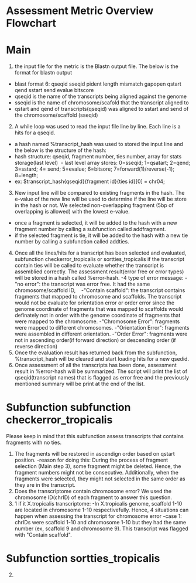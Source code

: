 # Assessment Metric Overview Flowchart

# Main 
1. the input file for the metric is the Blastn output file. The below is the format for blastn output 
  - blast format 6: qseqid sseqid pident length mismatch gapopen qstart qend sstart send evalue bitscore
  - qseqid is the name of the transcripts being aligned against the genome
  - sseqid is the name of chromosome/scafold that the transcript aligned to
  - qstart and qend of transcripts(qseqid) was aligned to sstart and send of the chromosome/scaffold (sseqid) 
2. A while loop was used to read the input file line by line. Each line is a hits for a qseqid. 
  - a hash named %transcript_hash was used to stored the input line and the below is the structure of the hash:
  - hash structure: qseqid, fragment number, ties number, array for stats storage(last level)
  - last level array stores: 0=sseqid; 1=qsatart; 2=qend; 3=sstard; 4= send; 5=evalue; 6=bitsore; 7=forward(1)/reverse(-1); 8=length;
  - ex: $transcript_hash{qseqid}{fragment id}{ties id}[0] = chr04;
3. New input line will be compared to existing fragments in the hash. The e-value of the new line will be used to determine if the line will be store in the hash or not. We selected non-overlapping fragment (5bp of overlapping is allowed) with the lowest e-value. 
  - once a fragment is selected, it will be added to the hash with a new fragment number by calling a subfunction called addfragment.
  - if the selected fragment is tie, it will be added to the hash with a new tie number by calling a subfunction called addties. 
4. Once all the lines/hits for a transcript has been selected and evaluated, subfunction checkerror_tropicalis or sortties_tropicalis if the transcript contain ties will be called to evaluate whether the transcript is assemblied correctly. The assessment result(error free or error types) will be stored in a hash called %error-hash.
    -4 type of error message:
    -"no error": the transcript was error free. It had the same chromosome/scaffold ID, 
    -"Contain scaffold“: the transcript contains fragments that mapped to chromosome and scaffolds. The transcript would not be evaluate for orientation error or order error since the genome coordinate of fragments that was mapped to scaffolds would definately not in order with the genome coordinate of fragments that were mapped to the chromosome. 
    -"Chromosome Error": fragments were mapped to different chromosomes.
    -"Orientation Error": fragments were assembled in different orientation.
    -"Order Error": fragments were not in ascending order(if forward direction)  or descending order (if reverse direction)
 5. Once the evaluation result has returned back from the subfunction, %transcript_hash will be cleared and start loading hits for a new qsedid. 
 6. Once assessment of all the transcripts has been done, assessment result in %error-hash will be summarized. The script will print the list of qseqid(transcript names) that is flagged as error free and the previously mentioned summary will be print at the end of the list.  
 
 # Subfunction subfunction checkerror_tropicalis 
 Please keep in mind that this subfunction assess transcripts that contains fragments with no ties. 
 1. The fragments will be restored in ascendign order based on qstart position. 
    -reason for doing this: During the process of fragment selection (Main step 3), some fragment might be deleted. Hence, the fragment numbers might not be consecutive. Additionally, when the fragments were selected, they might not selected in the same order as they are in the transcript.  
2. Does the transcriptome contain chromosome error? We used the chromosome ID(chrID) of each fragment to answer this question. 
2. 1 if it X.tropicalis transcriptome:
    -In X.tropicalis genome, scaffold 1-10 are located in chromosome 1-10 respectivefully. Hence, 4 situations can happen when assessing the transcript for chromosome error 
    -case 1:  chrIDs were scaffold 1-10 and chromosome 1-10 but they had the same number (ex, scaffold 9 and chromosome 9). This transcript was flagged with "Contain scaffold".   
 
 
 # Subfunction sortties_tropicalis
 2.
 
